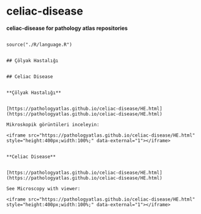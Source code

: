 # celiac-disease



**celiac-disease for pathology atlas repositories**



```{r language celiac-disease, echo=FALSE, include=TRUE}

source("./R/language.R")

```




```{asis, echo = (language == "TR")}

## Çölyak Hastalığı

```




```{asis, echo = (language == "EN")}

## Celiac Disease

```




```{asis, echo = (language == "TR")}

**Çölyak Hastalığı**


[https://pathologyatlas.github.io/celiac-disease/HE.html](https://pathologyatlas.github.io/celiac-disease/HE.html)

Mikroskopik görüntüleri inceleyin:

<iframe src="https://pathologyatlas.github.io/celiac-disease/HE.html" style="height:400px;width:100%;" data-external="1"></iframe>

```




```{asis, echo = (language == "EN")}

**Celiac Disease**


[https://pathologyatlas.github.io/celiac-disease/HE.html](https://pathologyatlas.github.io/celiac-disease/HE.html)

See Microscopy with viewer: 

<iframe src="https://pathologyatlas.github.io/celiac-disease/HE.html" style="height:400px;width:100%;" data-external="1"></iframe>

```


